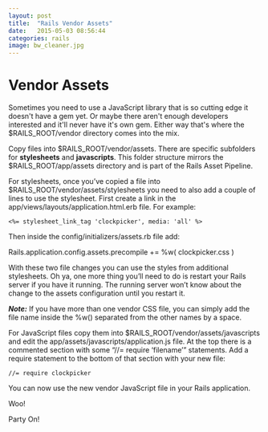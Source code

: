 ```yaml
---
layout: post
title:  "Rails Vendor Assets"
date:   2015-05-03 08:56:44
categories: rails
image: bw_cleaner.jpg
---
```



# Vendor Assets

Sometimes you need to use a JavaScript library that is so cutting edge it doesn't have a gem yet.  Or maybe there aren't enough developers interested and it'll never have it's own gem.  Either way that's where the $RAILS_ROOT/vendor directory comes into the mix.
<!--more-->

Copy files into $RAILS_ROOT/vendor/assets.  There are specific subfolders for **stylesheets** and **javascripts**.  This folder structure mirrors the $RAILS_ROOT/app/assets directory and is part of the Rails Asset Pipeline.

For stylesheets, once you’ve copied a file into $RAILS_ROOT/vendor/assets/stylesheets you need to also add a couple of lines to use the stylesheet.  First create a link in the app/views/layouts/application.html.erb file. For example:

```
<%= stylesheet_link_tag 'clockpicker', media: 'all' %>
```

Then inside the config/initializers/assets.rb file add:

Rails.application.config.assets.precompile += %w( clockpicker.css )

With these two file changes you can use the styles from additional stylesheets.  Oh ya, one more thing you’ll need to do is restart your Rails server if you have it running. The running server won’t know about the change to the assets configuration until you restart it.

***Note:*** If you have more than one vendor CSS file, you can simply add the file name inside the %w() separated from the other names by a space.

For JavaScript files copy them into $RAILS_ROOT/vendor/assets/javascripts and edit the app/assets/javascripts/application.js file.  At the top there is a commented section with some “//= require ‘filename’” statements.  Add a require statement to the bottom of that section with your new file:

```
//= require clockpicker
```

You can now use the new vendor JavaScript file in your Rails application.

Woo!


Party On!
